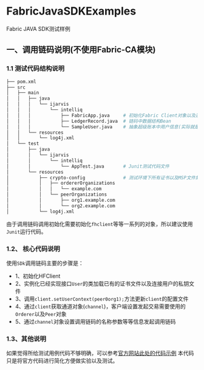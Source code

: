 # FabricJavaSDKExamples
 Fabric JAVA SDK测试样例


## 一、调用链码说明(不使用Fabric-CA模块)

### 1.1 测试代码结构说明

```bash
├── pom.xml
├── src
│   ├── main
│   │   ├── java
│   │   │   └── ijarvis
│   │   │       └── intelliq
│   │   │           ├── FabricApp.java     # 初始化Fabric Client对象以及连接组织信息
│   │   │           ├── LedgerRecord.java  # 链码中数据结构Bean
│   │   │           └── SampleUser.java    # 抽象超级账本中用户信息(实际就是MSP下user文件夹中生成的用户身份文件)
│   │   └── resources
│   │       └── log4j.xml  
│   └── test
│       ├── java
│       │   └── ijarvis
│       │       └── intelliq
│       │           └── AppTest.java       # Junit测试代码文件
│       └── resources
│           ├── crypto-config              # 测试环境下所有证书以及MSP文件集合
│           │   ├── ordererOrganizations
│           │   │   └── example.com
│           │   └── peerOrganizations
│           │       ├── org1.example.com
│           │       └── org2.example.com
│           └── log4j.xml
```

由于调用链码调用初始化需要初始化`fhclient`等等一系列的对象，所以建议使用`Junit`运行代码。


### 1.2、 核心代码说明

使用`SDk`调用链码主要的步骤是：
* 1、初始化HFClient
* 2、实例化已经实现接口`User`的类加载已有的证书文件以及连接用户的私钥文件
* 3、调用`client.setUserContext(peer0org1);`方法更新`client`的配置文件
* 4、通过`client`获取通道对象(`channel`)，客户端设置发起交易需要使用的`Orderer`以及`Peer`对象
* 5、通过`channel`对象设置调用链码的名称参数等等信息发起调用链码


### 1.3、其他说明
如果觉得所给测试用例代码不够明确，可以参考[官方网站此处的代码示例](https://github.com/hyperledger/fabric-sdk-java/blob/master/src/test/java/org/hyperledger/fabric/sdkintegration/End2endAndBackAgainIT.java)
本代码只是将官方代码进行简化方便做实验以及测试。





